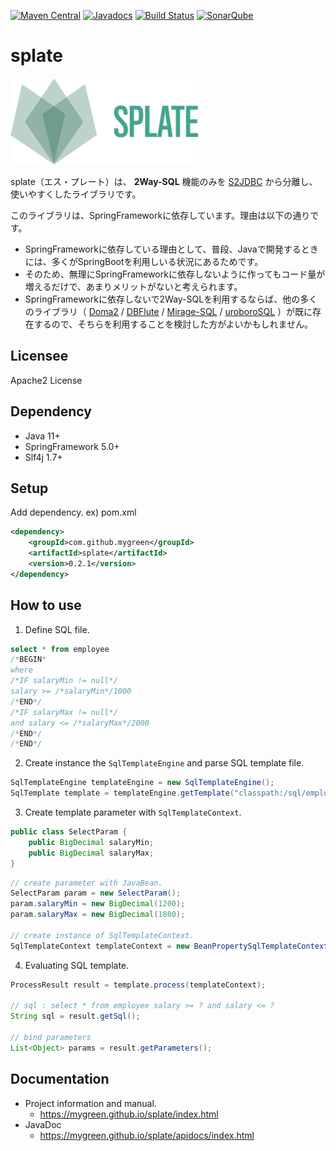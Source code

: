[![Maven Central](https://maven-badges.herokuapp.com/maven-central/com.github.mygreen/splate/badge.svg)](https://maven-badges.herokuapp.com/maven-central/com.github.mygreen/splate/)
[![Javadocs](https://javadoc.io/badge/com.github.mygreen/splate.svg?color=blue)](https://javadoc.io/doc/com.github.mygreen/splate)
[![Build Status](https://travis-ci.org/mygreen/splate.svg?branch=master)](https://travis-ci.org/mygreen/splate)
[![SonarQube](https://sonarcloud.io/api/project_badges/measure?project=com.github.mygreen%3Asplate&metric=alert_status)](https://sonarcloud.io/dashboard?id=com.github.mygreen%3Asplate)

# splate

![logo](logo.png)

splate（エス・プレート）は、 **2Way-SQL** 機能のみを [S2JDBC](http://s2container.seasar.org/2.4/ja/s2jdbc.html) から分離し、使いやすくしたライブラリです。

このライブラリは、SpringFrameworkに依存しています。理由は以下の通りです。

- SpringFrameworkに依存している理由として、普段、Javaで開発するときには、多くがSpringBootを利用しいる状況にあるためです。
- そのため、無理にSpringFrameworkに依存しないように作ってもコード量が増えるだけで、あまりメリットがないと考えられます。
- SpringFrameworkに依存しないで2Way-SQLを利用するならば、他の多くのライブラリ（ [Doma2](https://doma.readthedocs.io/) / [DBFlute](http://dbflute.seasar.org/) / [Mirage-SQL](https://github.com/mirage-sql/mirage) / [uroboroSQL](https://future-architect.github.io/uroborosql-doc/) ）が既に存在するので、そちらを利用することを検討した方がよいかもしれません。

## Licensee
Apache2 License

## Dependency

- Java 11+
- SpringFramework 5.0+
- Slf4j 1.7+


## Setup

Add dependency. ex) pom.xml

```xml
<dependency>
	<groupId>com.github.mygreen</groupId>
	<artifactId>splate</artifactId>
	<version>0.2.1</version>
</dependency>
```

## How to use

1. Define SQL file.
  ```sql
  select * from employee
  /*BEGIN*
  where
  /*IF salaryMin != null*/
  salary >= /*salaryMin*/1000
  /*END*/
  /*IF salaryMax != null*/
  and salary <= /*salaryMax*/2000
  /*END*/
  /*END*/
  ```
2. Create instance the ``SqlTemplateEngine`` and parse SQL template file.
  ```java
  SqlTemplateEngine templateEngine = new SqlTemplateEngine();
  SqlTemplate template = templateEngine.getTemplate("classpath:/sql/employee_select.sql");
  ```
3. Create template parameter with ``SqlTemplateContext``.
  ```java
  public class SelectParam {
      public BigDecimal salaryMin;
      public BigDecimal salaryMax;
  }
  ```

  ```java
  // create parameter with JavaBean.
  SelectParam param = new SelectParam();
  param.salaryMin = new BigDecimal(1200);
  param.salaryMax = new BigDecimal(1800);
  
  // create instance of SqlTemplateContext.
  SqlTemplateContext templateContext = new BeanPropertySqlTemplateContext(param);
  ```
4. Evaluating SQL template.
  ```java
  ProcessResult result = template.process(templateContext);

  // sql : select * from employee salary >= ? and salary <= ?
  String sql = result.getSql();

  // bind parameters
  List<Object> params = result.getParameters();
  ```

## Documentation

- Project information and manual.
  - https://mygreen.github.io/splate/index.html
- JavaDoc
  - https://mygreen.github.io/splate/apidocs/index.html

